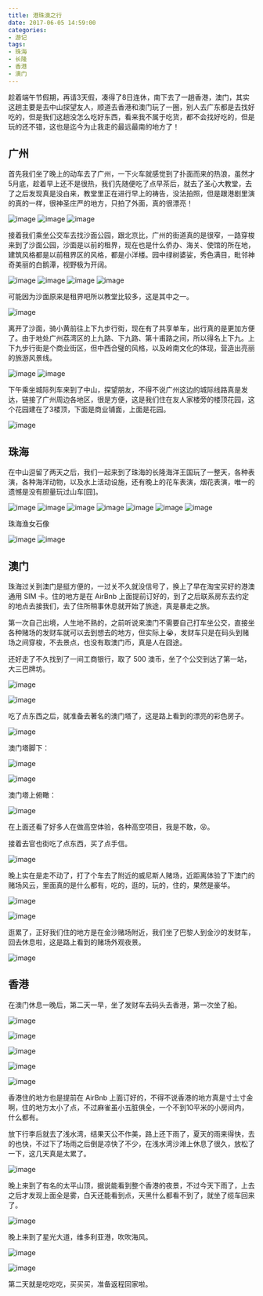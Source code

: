 ```yaml
---
title: 港珠澳之行
date: 2017-06-05 14:59:00
categories:
- 游记
tags:
- 珠海
- 长隆
- 香港
- 澳门
---
```


趁着端午节假期，再请3天假，凑得了8日连休，南下去了一趟香港，澳门，其实这趟主要是去中山探望友人，顺道去香港和澳门玩了一圈，别人去广东都是去找好吃的，但是我们这趟没怎么吃好东西，看来我不属于吃货，都不会找好吃的，但是玩的还不错，这也是迄今为止我走的最远最南的地方了！

<!--more-->

## 广州

首先我们坐了晚上的动车去了广州，一下火车就感觉到了扑面而来的热浪，虽然才5月底，趁着早上还不是很热，我们先随便吃了点早茶后，就去了圣心大教堂，去了之后发现真是没白来，教堂里正在进行早上的祷告，没法拍照，但是跟港剧里演的真的一样，很神圣庄严的地方，只拍了外面，真的很漂亮！

![image](港珠澳之行/1.1.JPG)
![image](港珠澳之行/1.2.JPG)
![image](港珠澳之行/1.3.JPG)

接着我们乘坐公交车去找沙面公园，跟北京比，广州的街道真的是很窄，一路穿梭来到了沙面公园，沙面是以前的租界，现在也是什么侨办、海关、使馆的所在地，建筑风格都是以前租界区的风格，都是小洋楼。园中绿树婆娑，秀色满目，毗邻神奇美丽的白鹅潭，视野极为开阔。

![image](港珠澳之行/2.1.JPG)
![image](港珠澳之行/2.2.JPG)
![image](港珠澳之行/2.3.JPG)
![image](港珠澳之行/2.4.JPG)

可能因为沙面原来是租界吧所以教堂比较多，这是其中之一。

![image](港珠澳之行/2.5.JPG)

离开了沙面，骑小黄前往上下九步行街，现在有了共享单车，出行真的是更加方便了。由于地处广州荔湾区的上九路、下九路、第十甫路之间，所以得名上下九。上下九步行街是个商业街区，但中西合璧的风格，以及岭南文化的体现，营造出亮丽的旅游风景线。

![image](港珠澳之行/3.1.JPG)
![image](港珠澳之行/3.2.JPG)

下午乘坐城际列车来到了中山，探望朋友，不得不说广州这边的城际线路真是发达，链接了广州周边各地区，很是方便，这是我们住在友人家楼旁的楼顶花园，这个花园建在了3楼顶，下面是商业铺面，上面是花园。

![image](港珠澳之行/4.JPG)

## 珠海

在中山逗留了两天之后，我们一起来到了珠海的长隆海洋王国玩了一整天，各种表演，各种海洋动物，以及水上活动设施，还有晚上的花车表演，烟花表演，唯一的遗憾是没有胆量玩过山车[囧]。

![image](港珠澳之行/5.1.JPG)
![image](港珠澳之行/5.2.JPG)
![image](港珠澳之行/5.3.JPG)
![image](港珠澳之行/5.4.JPG)
![image](港珠澳之行/5.5.JPG)
![image](港珠澳之行/5.6.JPG)
![image](港珠澳之行/5.7.JPG)

珠海渔女石像

![image](港珠澳之行/6.1.JPG)
![image](港珠澳之行/6.2.JPG)

## 澳门

珠海过关到澳门是挺方便的，一过关不久就没信号了，换上了早在淘宝买好的港澳通用 SIM 卡。住的地方是在 AirBnb 上面提前订好的，到了之后联系房东去约定的地点去接我们，去了住所稍事休息就开始了旅途，真是暴走之旅。

第一次自己出境，人生地不熟的，之前听说来澳门不需要自己打车坐公交，直接坐各种赌场的发财车就可以去到想去的地方，但实际上😭，发财车只是在码头到赌场之间穿梭，不去景点，也没有取澳门币，真是人在囧途。

还好走了不久找到了一间工商银行，取了 500 澳币，坐了个公交到达了第一站，大三巴牌坊。

![image](港珠澳之行/7.1.JPG)

![image](港珠澳之行/7.2.JPG)

吃了点东西之后，就准备去著名的澳门塔了，这是路上看到的漂亮的彩色房子。

![image](港珠澳之行/8.JPG)

澳门塔脚下：

![image](港珠澳之行/9.1.JPG)

![image](港珠澳之行/9.2.JPG)

澳门塔上俯瞰：

![image](港珠澳之行/9.3.JPG)

在上面还看了好多人在做高空体验，各种高空项目，我是不敢，😝。

接着去官也街吃了点东西，买了点手信。

![image](港珠澳之行/10.JPG)

晚上实在是走不动了，打了个车去了附近的威尼斯人赌场，近距离体验了下澳门的赌场风云，里面真的是什么都有，吃的，逛的，玩的，住的，果然是豪华。

![image](港珠澳之行/11.1.JPG)

![image](港珠澳之行/11.2.JPG)

逛累了，正好我们住的地方是在金沙赌场附近，我们坐了巴黎人到金沙的发财车，回去休息啦，这是路上看到的赌场外观夜景。

![image](港珠澳之行/12.JPG)

## 香港

在澳门休息一晚后，第二天一早，坐了发财车去码头去香港，第一次坐了船。

![image](港珠澳之行/13.5.JPG)

![image](港珠澳之行/13.4.JPG)

![image](港珠澳之行/13.1.JPG)

![image](港珠澳之行/13.2.JPG)

![image](港珠澳之行/13.3.JPG)

香港住的地方也是提前在 AirBnb 上面订好的，不得不说香港的地方真是寸土寸金啊，住的地方太小了点，不过麻雀虽小五脏俱全，一个不到10平米的小房间内，什么都有。

放下行李后就去了浅水湾，结果天公不作美，路上还下雨了，夏天的雨来得快，去的也快，不过下了场雨之后倒是凉快了不少，在浅水湾沙滩上休息了很久，放松了一下，这几天真是太累了。

![image](港珠澳之行/14.JPG)

晚上来到了有名的太平山顶，据说能看到整个香港的夜景，不过今天下雨了，上去之后才发现上面全是雾，白天还能看到点，天黑什么都看不到了，就坐了缆车回来了。

![image](港珠澳之行/15.JPG)

晚上来到了星光大道，维多利亚港，吹吹海风。

![image](港珠澳之行/16.1.JPG)

![image](港珠澳之行/16.2.JPG)

第二天就是吃吃吃，买买买，准备返程回家啦。

